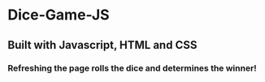 # Dice-Game-JS
## Built with Javascript, HTML and CSS
### Refreshing the page rolls the dice and determines the winner!

